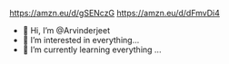 https://amzn.eu/d/gSENczG
https://amzn.eu/d/dFmvDi4
- 👋 Hi, I’m @Arvinderjeet
- 👀 I’m interested in everything...
- 🌱 I’m currently learning everything ...




